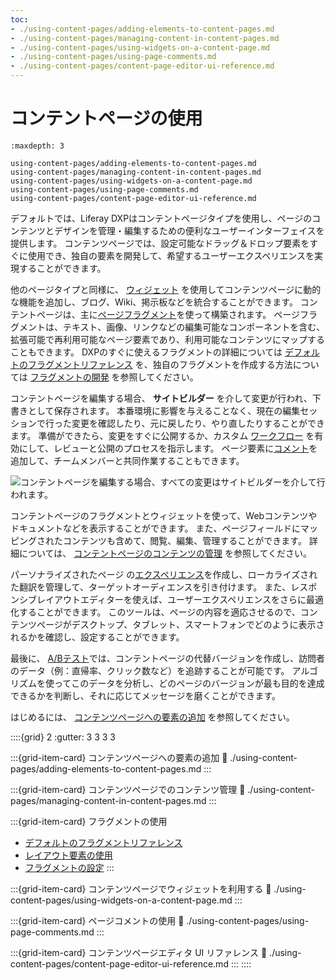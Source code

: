 ```yaml
---
toc:
- ./using-content-pages/adding-elements-to-content-pages.md
- ./using-content-pages/managing-content-in-content-pages.md
- ./using-content-pages/using-widgets-on-a-content-page.md
- ./using-content-pages/using-page-comments.md
- ./using-content-pages/content-page-editor-ui-reference.md
---
```

# コンテントページの使用

```{toctree}
:maxdepth: 3

using-content-pages/adding-elements-to-content-pages.md
using-content-pages/managing-content-in-content-pages.md
using-content-pages/using-widgets-on-a-content-page.md
using-content-pages/using-page-comments.md
using-content-pages/content-page-editor-ui-reference.md
```

デフォルトでは、Liferay DXPはコンテントページタイプを使用し、ページのコンテンツとデザインを管理・編集するための便利なユーザーインターフェイスを提供します。 コンテンツページでは、設定可能なドラッグ＆ドロップ要素をすぐに使用でき、独自の要素を開発して、希望するユーザーエクスペリエンスを実現することができます。

他のページタイプと同様に、 [ウィジェット](./using-content-pages/using-widgets-on-a-content-page.md) を使用してコンテンツページに動的な機能を追加し、ブログ、Wiki、掲示板などを統合することができます。 コンテントページは、主に[ページフラグメント](./page-fragments-and-widgets/using-fragments.md)を使って構築されます。 ページフラグメントは、テキスト、画像、リンクなどの編集可能なコンポーネントを含む、拡張可能で再利用可能なページ要素であり、利用可能なコンテンツにマップすることもできます。 DXPのすぐに使えるフラグメントの詳細については [デフォルトのフラグメントリファレンス](./page-fragments-and-widgets/using-fragments/default-fragments-reference.md) を、独自のフラグメントを作成する方法については [フラグメントの開発](../developer-guide/developing-page-fragments/developing-fragments-intro.md) を参照してください。

コンテントページを編集する場合、 **サイトビルダー** を介して変更が行われ、下書きとして保存されます。 本番環境に影響を与えることなく、現在の編集セッションで行った変更を確認したり、元に戻したり、やり直したりすることができます。 準備ができたら、変更をすぐに公開するか、カスタム [ワークフロー](../../process-automation/workflow/introduction-to-workflow.md) を有効にして、レビューと公開のプロセスを指示します。 ページ要素に[コメント](./using-content-pages/using-page-comments.md)を追加して、チームメンバーと共同作業することもできます。

![コンテントページを編集する場合、すべての変更はサイトビルダーを介して行われます。](./using-content-pages/images/01.png)

コンテントページのフラグメントとウィジェットを使って、Webコンテンツやドキュメントなどを表示することができます。 また、ページフィールドにマッピングされたコンテンツも含めて、閲覧、編集、管理することができます。 詳細については、 [コンテントページのコンテンツの管理](./using-content-pages/managing-content-in-content-pages.md) を参照してください。

パーソナライズされたページ の[エクスペリエンス](../personalizing-site-experience/experience-personalization/content-page-personalization.md)を作成し、ローカライズされた翻訳を管理して、ターゲットオーディエンスを引き付けます。 また、レスポンシブレイアウトエディターを使えば、ユーザーエクスペリエンスをさらに最適化することができます。 このツールは、ページの内容を適応させるので、コンテンツページがデスクトップ、タブレット、スマートフォンでどのように表示されるかを確認し、設定することができます。

最後に、 [A/Bテスト](../optimizing-sites/ab-testing/ab-testing.md)では、コンテントページの代替バージョンを作成し、訪問者のデータ（例：直帰率、クリック数など）を追跡することが可能です。 アルゴリズムを使ってこのデータを分析し、どのページのバージョンが最も目的を達成できるかを判断し、それに応じてメッセージを磨くことができます。

はじめるには、 [コンテンツページへの要素の追加](./using-content-pages/adding-elements-to-content-pages.md) を参照してください。

::::{grid} 2
:gutter: 3 3 3 3

:::{grid-item-card} コンテンツページへの要素の追加
:link: ./using-content-pages/adding-elements-to-content-pages.md
:::

:::{grid-item-card} コンテンツページでのコンテンツ管理
:link: ./using-content-pages/managing-content-in-content-pages.md
:::

:::{grid-item-card} フラグメントの使用

* [デフォルトのフラグメントリファレンス](./page-fragments-and-widgets/using-fragments/default-fragments-reference.md)
* [レイアウト要素の使用](./page-fragments-and-widgets/using-fragments/using-layout-elements.md)
* [フラグメントの設定](./page-fragments-and-widgets/using-fragments/configuring-fragments.md)
:::

:::{grid-item-card} コンテンツページでウィジェットを利用する
:link: ./using-content-pages/using-widgets-on-a-content-page.md
:::

:::{grid-item-card} ページコメントの使用
:link: ./using-content-pages/using-page-comments.md
:::

:::{grid-item-card} コンテンツページエディタ UI リファレンス
:link: ./using-content-pages/content-page-editor-ui-reference.md
::: 
::::
